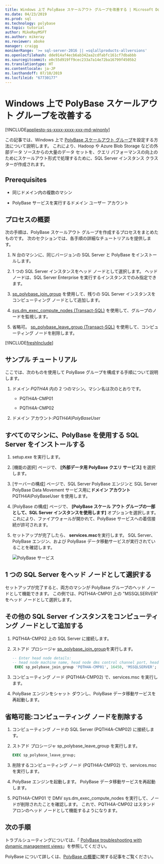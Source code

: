 ```yaml
---
title: Windows 上で PolyBase スケールアウト グループを改善する | Microsoft Docs
ms.date: 04/23/2019
ms.prod: sql
ms.technology: polybase
ms.topic: tutorial
author: MikeRayMSFT
ms.author: mikeray
ms.reviewer: aboke
manager: craigg
monikerRange: '>= sql-server-2016 || =sqlallproducts-allversions'
ms.openlocfilehash: dde914af4ecb6ab342aa2cdfabfc161cf7dbabbb
ms.sourcegitcommit: e0c55d919ff9cec233a7a14e72ba16799f4505b2
ms.translationtype: HT
ms.contentlocale: ja-JP
ms.lasthandoff: 07/10/2019
ms.locfileid: "67730177"
---
```

# <a name="improve-polybase-scale-out-groups-on-windows"></a>Windows 上で PolyBase スケールアウト グループを改善する

[!INCLUDE[appliesto-ss-xxxx-xxxx-xxx-md-winonly](../../includes/appliesto-ss-xxxx-xxxx-xxx-md-winonly.md)]

この記事では、Windows 上で [PolyBase スケールアウト グループ](polybase-scale-out-groups.md)を設定する方法について説明します。 これにより、Hadoop や Azure Blob Storage などの外部データ ソースからの大量のデータ セットを、クエリ パフォーマンスの向上のためにスケールアウト形式で処理するために、SQL Server インスタンス クラスターが作成されます。

## <a name="prerequisites"></a>Prerequisites
  
- 同じドメイン内の複数のマシン  
  
- PolyBase サービスを実行するドメイン ユーザー アカウント  
  
## <a name="process-overview"></a>プロセスの概要

次の手順は、PolyBase スケールアウト グループを作成するプロセスをまとめたものです。 次のセクションでは、各手順の詳細なチュートリアルを提供します。
  
1. N 台のマシンに、同じバージョンの SQL Server と PolyBase をインストールします。
  
2. 1 つの SQL Server インスタンスをヘッド ノードとして選択します。 ヘッド ノードは、SQL Server Enterprise を実行するインスタンスでのみ指定できます。
  
3. [sp_polybase_join_group](../../relational-databases/system-stored-procedures/polybase-stored-procedures-sp-polybase-join-group.md) を使用して、残りの SQL Server インスタンスをコンピューティング ノードとして追加します。

4. [sys.dm_exec_compute_nodes &#40;Transact-SQL&#41;](../../relational-databases/system-dynamic-management-views/sys-dm-exec-compute-nodes-transact-sql.md) を使用して、グループのノードを監視します。

5. 省略可。 [sp_polybase_leave_group &#40;Transact-SQL&#41;](../../relational-databases/system-stored-procedures/polybase-stored-procedures-sp-polybase-leave-group.md) を使用して、コンピューティング ノードを削除します。

[!INCLUDE[freshInclude](../../includes/paragraph-content/fresh-note-steps-feedback.md)]

## <a name="example-walk-through"></a>サンプル チュートリアル

ここでは、次のものを使用して PolyBase グループを構成する手順について説明します。  
  
1. ドメイン *PQTH4A* 内の 2 つのマシン。マシン名は次のとおりです。  
  
   - PQTH4A-CMP01  
  
   - PQTH4A-CMP02  
  
2. ドメイン アカウント:*PQTH4A\PolyBaseUse*r  

## <a name="install-sql-server-with-polybase-on-all-machines"></a>すべてのマシンに、PolyBase を使用する SQL Server をインストールする

1. setup.exe を実行します。
  
2. [機能の選択] ページで、 **[外部データ用 PolyBase クエリ サービス]** を選択します。
  
3. [サーバーの構成] ページで、SQL Server PolyBase エンジンと SQL Server PolyBase Data Movement サービス用に**ドメイン アカウント** PQTH4A\PolyBaseUser を使用します。
  
4. [PolyBase の構成] ページで、 **[PolyBase スケール アウト グループの一部として、SQL Server インスタンスを使用します]** オプションを選択します。 これにより、ファイアウォールが開かれて、PolyBase サービスへの着信接続が許可されます。
  
5. セットアップが完了したら、 **services.msc**を実行します。 SQL Server、PolyBase エンジン、および PolyBase データ移動サービスが実行されていることを確認します。
  
   ![PolyBase サービス](../../relational-databases/polybase/media/polybase-services.png "PolyBase サービス")  
  
## <a name="select-one-sql-server-as-head-node"></a>1 つの SQL Server をヘッド ノードとして選択する  
  
セットアップが完了すると、両方のマシンが PolyBase グループのヘッド ノードとして機能できます。 この例では、PQTH4A-CMP01 上の "MSSQLSERVER" をヘッド ノードとして選択します。
  
## <a name="add-other-sql-server-instances-as-compute-nodes"></a>その他の SQL Server インスタンスをコンピューティング ノードとして追加する  
  
1. PQTH4A-CMP02 上の SQL Server に接続します。
  
2. ストアド プロシージャ [sp_polybase_join_group](../../relational-databases/system-stored-procedures/polybase-stored-procedures-sp-polybase-join-group.md)を実行します。

   ```sql
   -- Enter head node details:
   -- head node machine name, head node dms control channel port, head node sql server name  
    EXEC sp_polybase_join_group 'PQTH4A-CMP01', 16450, 'MSSQLSERVER';
   ```  

3. コンピューティング ノード (PQTH4A-CMP02) で、services.msc を実行します。
  
4. PolyBase エンジンをシャット ダウンし、PolyBase データ移動サービスを再起動します。
  
## <a name="optional-remove-a-compute-node"></a>省略可能:コンピューティング ノードを削除する  
  
1. コンピューティング ノードの SQL Server (PQTH4A-CMP02) に接続します。
  
2. ストアド プロシージャ sp_polybase_leave_group を実行します。
  
    ```sql  
    EXEC sp_polybase_leave_group;  
    ```  
  
3. 削除するコンピューティング ノード (PQTH4A-CMP02) で、services.msc を実行します。
  
4. PolyBase エンジンを起動します。 PolyBase データ移動サービスを再起動します。
  
5. PQTH4A-CMP01 で DMV sys.dm_exec_compute_nodes を実行して、ノードが削除されたことを確認します。 これで、PQTH4A-CMP02 はスタンドアロンのヘッド ノードとして機能するようになります。  
  
## <a name="next-steps"></a>次の手順  

トラブルシューティングについては、「 [PolyBase troubleshooting with dynamic management views](https://msdn.microsoft.com/library/ce9078b7-a750-4f47-b23e-90b83b783d80)」を参照してください。
  
PolyBase について詳しくは、[PolyBase の概要](../../relational-databases/polybase/polybase-guide.md)に関する記事をご覧ください。

